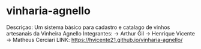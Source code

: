 # vinharia-agnello
Descriçao:
 Um sistema básico para cadastro e catalago de vinhos artesanais da Vinheira Agnello
Integrantes:
-> Arthur Gil 
-> Henrique Vicente 
-> Matheus Cerciari 
LINK: 
https://hvicente21.github.io/vinharia-agnello/
